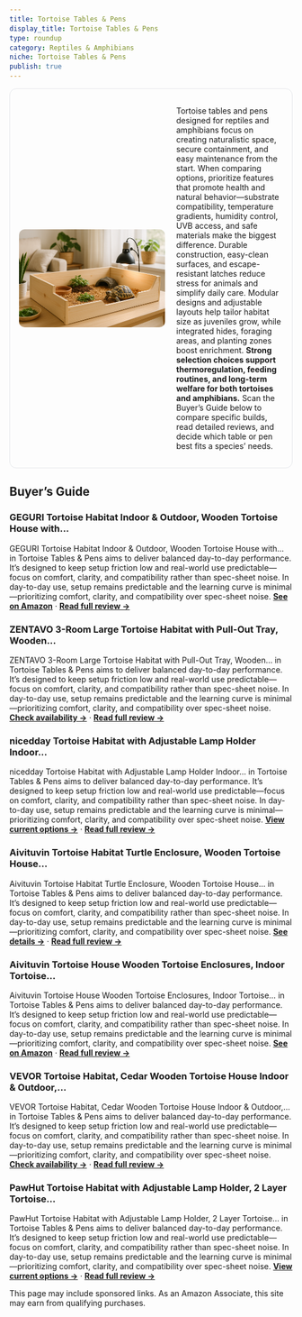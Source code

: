 ```yaml
---
title: Tortoise Tables & Pens
display_title: Tortoise Tables & Pens
type: roundup
category: Reptiles & Amphibians
niche: Tortoise Tables & Pens
publish: true
---
```


<section class="hero-split" style="width:100%;box-sizing:border-box;border:1px solid #e5e7eb;border-radius:12px;padding:16px;display:grid;grid-template-columns:minmax(260px,40%) 1fr;gap:20px;align-items:center;"><figure style="margin:0;"><img src="/hero/roundups/reptiles-amphibians/tortoise-tables-pens.webp" alt="" style="width:100%;height:auto;display:block;border-radius:10px;"/></figure><div class="hero-copy" style="min-width:0;"><p>Tortoise tables and pens designed for reptiles and amphibians focus on creating naturalistic space, secure containment, and easy maintenance from the start. When comparing options, prioritize features that promote health and natural behavior&mdash;substrate compatibility, temperature gradients, humidity control, UVB access, and safe materials make the biggest difference. Durable construction, easy-clean surfaces, and escape-resistant latches reduce stress for animals and simplify daily care. Modular designs and adjustable layouts help tailor habitat size as juveniles grow, while integrated hides, foraging areas, and planting zones boost enrichment. <strong>Strong selection choices support thermoregulation, feeding routines, and long-term welfare for both tortoises and amphibians.</strong> Scan the Buyer’s Guide below to compare specific builds, read detailed reviews, and decide which table or pen best fits a species’ needs.</p></div></section>

<h2>Buyer’s Guide</h2>
<h3>GEGURI Tortoise Habitat Indoor & Outdoor, Wooden Tortoise House with…</h3>
<p>GEGURI Tortoise Habitat Indoor & Outdoor, Wooden Tortoise House with… in Tortoise Tables & Pens aims to deliver balanced day-to-day performance. It’s designed to keep setup friction low and real-world use predictable&mdash;focus on comfort, clarity, and compatibility rather than spec-sheet noise. In day-to-day use, setup remains predictable and the learning curve is minimal&mdash;prioritizing comfort, clarity, and compatibility over spec-sheet noise. <a href="https://amzn.to/4o5zzaF" target="_blank" rel="nofollow sponsored noopener noopener" target="_blank"><strong>See on Amazon</strong></a> · <a href="/reviews/geguri-tortoise-habitat-indoor-outdoor-wooden-tortoise-house-with-detac-8854f5cb/"><strong>Read full review &rarr;</strong></a></p>
<h3>ZENTAVO 3-Room Large Tortoise Habitat with Pull-Out Tray, Wooden…</h3>
<p>ZENTAVO 3-Room Large Tortoise Habitat with Pull-Out Tray, Wooden… in Tortoise Tables & Pens aims to deliver balanced day-to-day performance. It’s designed to keep setup friction low and real-world use predictable&mdash;focus on comfort, clarity, and compatibility rather than spec-sheet noise. In day-to-day use, setup remains predictable and the learning curve is minimal&mdash;prioritizing comfort, clarity, and compatibility over spec-sheet noise. <a href="https://amzn.to/4mOUOMP" target="_blank" rel="nofollow sponsored noopener noopener" target="_blank"><strong>Check availability &rarr;</strong></a> · <a href="/reviews/zentavo-3-room-large-tortoise-habitat-with-pull-out-tray-wooden-tortois-6458acb3/"><strong>Read full review &rarr;</strong></a></p>
<h3>nicedday Tortoise Habitat with Adjustable Lamp Holder Indoor…</h3>
<p>nicedday Tortoise Habitat with Adjustable Lamp Holder Indoor… in Tortoise Tables & Pens aims to deliver balanced day-to-day performance. It’s designed to keep setup friction low and real-world use predictable&mdash;focus on comfort, clarity, and compatibility rather than spec-sheet noise. In day-to-day use, setup remains predictable and the learning curve is minimal&mdash;prioritizing comfort, clarity, and compatibility over spec-sheet noise. <a href="https://amzn.to/4mRFkaZ" target="_blank" rel="nofollow sponsored noopener noopener" target="_blank"><strong>View current options &rarr;</strong></a> · <a href="/reviews/nicedday-tortoise-habitat-with-adjustable-lamp-holder-indoor-tortoises-8ef4aa05/"><strong>Read full review &rarr;</strong></a></p>
<h3>Aivituvin Tortoise Habitat Turtle Enclosure, Wooden Tortoise House…</h3>
<p>Aivituvin Tortoise Habitat Turtle Enclosure, Wooden Tortoise House… in Tortoise Tables & Pens aims to deliver balanced day-to-day performance. It’s designed to keep setup friction low and real-world use predictable&mdash;focus on comfort, clarity, and compatibility rather than spec-sheet noise. In day-to-day use, setup remains predictable and the learning curve is minimal&mdash;prioritizing comfort, clarity, and compatibility over spec-sheet noise. <a href="https://amzn.to/46TlMNp" target="_blank" rel="nofollow sponsored noopener noopener" target="_blank"><strong>See details &rarr;</strong></a> · <a href="/reviews/aivituvin-tortoise-habitat-turtle-enclosure-wooden-tortoise-house-repti-62cb4f84/"><strong>Read full review &rarr;</strong></a></p>
<h3>Aivituvin Tortoise House Wooden Tortoise Enclosures, Indoor Tortoise…</h3>
<p>Aivituvin Tortoise House Wooden Tortoise Enclosures, Indoor Tortoise… in Tortoise Tables & Pens aims to deliver balanced day-to-day performance. It’s designed to keep setup friction low and real-world use predictable&mdash;focus on comfort, clarity, and compatibility rather than spec-sheet noise. In day-to-day use, setup remains predictable and the learning curve is minimal&mdash;prioritizing comfort, clarity, and compatibility over spec-sheet noise. <a href="https://amzn.to/4nyCCYS" target="_blank" rel="nofollow sponsored noopener noopener" target="_blank"><strong>See on Amazon</strong></a> · <a href="/reviews/aivituvin-tortoise-house-wooden-tortoise-enclosures-indoor-tortoise-hab-08377b36/"><strong>Read full review &rarr;</strong></a></p>
<h3>VEVOR Tortoise Habitat, Cedar Wooden Tortoise House Indoor & Outdoor,…</h3>
<p>VEVOR Tortoise Habitat, Cedar Wooden Tortoise House Indoor & Outdoor,… in Tortoise Tables & Pens aims to deliver balanced day-to-day performance. It’s designed to keep setup friction low and real-world use predictable&mdash;focus on comfort, clarity, and compatibility rather than spec-sheet noise. In day-to-day use, setup remains predictable and the learning curve is minimal&mdash;prioritizing comfort, clarity, and compatibility over spec-sheet noise. <a href="https://amzn.to/3IX8lEb" target="_blank" rel="nofollow sponsored noopener noopener" target="_blank"><strong>Check availability &rarr;</strong></a> · <a href="/reviews/vevor-tortoise-habitat-cedar-wooden-tortoise-house-indoor-outdoor-torto-f7bfbe05/"><strong>Read full review &rarr;</strong></a></p>
<h3>PawHut Tortoise Habitat with Adjustable Lamp Holder, 2 Layer Tortoise…</h3>
<p>PawHut Tortoise Habitat with Adjustable Lamp Holder, 2 Layer Tortoise… in Tortoise Tables & Pens aims to deliver balanced day-to-day performance. It’s designed to keep setup friction low and real-world use predictable&mdash;focus on comfort, clarity, and compatibility rather than spec-sheet noise. In day-to-day use, setup remains predictable and the learning curve is minimal&mdash;prioritizing comfort, clarity, and compatibility over spec-sheet noise. <a href="https://amzn.to/48b2o0E" target="_blank" rel="nofollow sponsored noopener noopener" target="_blank"><strong>View current options &rarr;</strong></a> · <a href="/reviews/pawhut-tortoise-habitat-with-adjustable-lamp-holder-2-layer-tortoise-en-17e0888e/"><strong>Read full review &rarr;</strong></a></p>
<aside class="disclosure">This page may include sponsored links. As an Amazon Associate, this site may earn from qualifying purchases.</aside>
